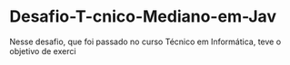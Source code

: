 # Desafio-T-cnico-Mediano-em-Jav
Nesse desafio, que foi passado no curso Técnico em Informática, teve o objetivo de exerci
